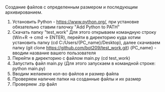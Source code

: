 Создание файлов с определенным размером и последующим архивированием.


1. Установить Python - https://www.python.org/, при установке обязательно ставим галочку "Add Python to PATH"
2. Скачать папку "test_work"
  Для этого открываем командную строку (Win+R -> cmd -> ENTER), перейти в директорию куда хотим установить папку (cd C:/Users/{PC_name}/Desktop), далее скачиваем папку (git clone https://github.com/bot209/test_work.git)
        {PC_name} - вводим название вашего пользователя
3. Перейти в директорию с файлом main.py (cd test_work)
4. Запустить файл main.py (Для этого запускаем в командной строке: python main.py)
5. Вводим желаемое кол-во файлов и размер файла
6. Проверяем наличие папки на созданные файлы и их размер
7. Проверяем .zip файл
